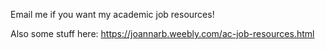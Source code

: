 Email me if you want my academic job resources!

Also some stuff here:
https://joannarb.weebly.com/ac-job-resources.html
